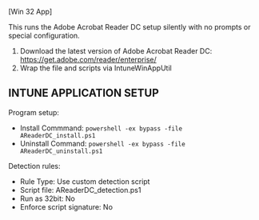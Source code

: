 [Win 32 App]

This runs the Adobe Acrobat Reader DC setup silently with no prompts or special configuration.  
1. Download the latest version of Adobe Acrobat Reader DC: https://get.adobe.com/reader/enterprise/
2. Wrap the file and scripts via IntuneWinAppUtil

**INTUNE APPLICATION SETUP**
----------------------------
Program setup:
- Install Commmand: ```powershell -ex bypass -file AReaderDC_install.ps1```
- Uninstall Command: ```powershell -ex bypass -file AReaderDC_uninstall.ps1```

Detection rules:
- Rule Type: Use custom detection script
- Script file: AReaderDC_detection.ps1
- Run as 32bit: No
- Enforce script signature: No
